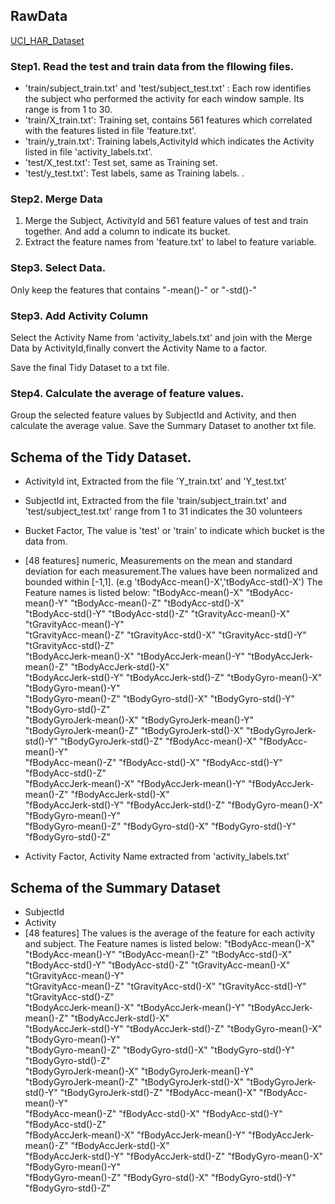 ## RawData
[UCI_HAR_Dataset](https://d396qusza40orc.cloudfront.net/getdata%2Fprojectfiles%2FUCI%20HAR%20Dataset.zip)

### Step1. Read the test and train data from the fllowing files. 
- 'train/subject_train.txt' and 'test/subject_test.txt' : Each row identifies the subject who performed the activity for each window sample. Its range is from 1 to 30. 
- 'train/X_train.txt': Training set, contains 561 features which correlated with the features listed in file 'feature.txt'.
- 'train/y_train.txt': Training labels,ActivityId which indicates the Activity listed in file 'activity_labels.txt'.
- 'test/X_test.txt': Test set, same as Training set. 
- 'test/y_test.txt': Test labels, same as Training labels. .

### Step2. Merge Data
1. Merge the Subject, ActivityId and 561 feature values of test and train together. And add a column to indicate its bucket. 
2. Extract the feature names from 'feature.txt' to label to feature variable. 

### Step3. Select Data.
Only keep the features that contains "-mean()-" or "-std()-"

### Step3. Add Activity Column
Select the Activity Name from 'activity_labels.txt' and join with the Merge Data by ActivityId,finally convert the Activity Name to a factor. 

Save the final Tidy Dataset to a txt file. 

### Step4. Calculate the average of feature values.
Group the selected feature values by SubjectId and Activity, and then calculate the average value. 
Save the Summary Dataset to another txt file. 

## Schema of the Tidy Dataset. 
* ActivityId  int,  Extracted from the file 'Y_train.txt' and 'Y_test.txt'
* SubjectId   int,  Extracted from the file 'train/subject_train.txt' and 'test/subject_test.txt' range from 1 to 31 indicates the 30 volunteers
* Bucket      Factor, The value is 'test' or 'train' to indicate which bucket is the data from. 
* [48 features] numeric, Measurements on the mean and standard deviation for each measurement.The values have been normalized and bounded within [-1,1]. (e.g 'tBodyAcc-mean()-X','tBodyAcc-std()-X')
The Feature names is listed below:
 "tBodyAcc-mean()-X"      "tBodyAcc-mean()-Y"      "tBodyAcc-mean()-Z"      "tBodyAcc-std()-X"      
 "tBodyAcc-std()-Y"       "tBodyAcc-std()-Z"       "tGravityAcc-mean()-X"   "tGravityAcc-mean()-Y"  
 "tGravityAcc-mean()-Z"   "tGravityAcc-std()-X"    "tGravityAcc-std()-Y"    "tGravityAcc-std()-Z"   
"tBodyAccJerk-mean()-X"  "tBodyAccJerk-mean()-Y"  "tBodyAccJerk-mean()-Z"  "tBodyAccJerk-std()-X"  
"tBodyAccJerk-std()-Y"   "tBodyAccJerk-std()-Z"   "tBodyGyro-mean()-X"     "tBodyGyro-mean()-Y"    
"tBodyGyro-mean()-Z"     "tBodyGyro-std()-X"      "tBodyGyro-std()-Y"      "tBodyGyro-std()-Z"     
"tBodyGyroJerk-mean()-X" "tBodyGyroJerk-mean()-Y" "tBodyGyroJerk-mean()-Z" "tBodyGyroJerk-std()-X" 
"tBodyGyroJerk-std()-Y"  "tBodyGyroJerk-std()-Z"  "fBodyAcc-mean()-X"      "fBodyAcc-mean()-Y"     
"fBodyAcc-mean()-Z"      "fBodyAcc-std()-X"       "fBodyAcc-std()-Y"       "fBodyAcc-std()-Z"      
"fBodyAccJerk-mean()-X"  "fBodyAccJerk-mean()-Y"  "fBodyAccJerk-mean()-Z"  "fBodyAccJerk-std()-X"  
"fBodyAccJerk-std()-Y"   "fBodyAccJerk-std()-Z"   "fBodyGyro-mean()-X"     "fBodyGyro-mean()-Y"    
"fBodyGyro-mean()-Z"     "fBodyGyro-std()-X"      "fBodyGyro-std()-Y"      "fBodyGyro-std()-Z" 

* Activity     Factor, Activity Name extracted from 'activity_labels.txt'

## Schema of the Summary Dataset
* SubjectId     
* Activity
* [48 features] The values is the average of the feature for each activity and subject. 
The Feature names is listed below:
 "tBodyAcc-mean()-X"      "tBodyAcc-mean()-Y"      "tBodyAcc-mean()-Z"      "tBodyAcc-std()-X"      
 "tBodyAcc-std()-Y"       "tBodyAcc-std()-Z"       "tGravityAcc-mean()-X"   "tGravityAcc-mean()-Y"  
 "tGravityAcc-mean()-Z"   "tGravityAcc-std()-X"    "tGravityAcc-std()-Y"    "tGravityAcc-std()-Z"   
"tBodyAccJerk-mean()-X"  "tBodyAccJerk-mean()-Y"  "tBodyAccJerk-mean()-Z"  "tBodyAccJerk-std()-X"  
"tBodyAccJerk-std()-Y"   "tBodyAccJerk-std()-Z"   "tBodyGyro-mean()-X"     "tBodyGyro-mean()-Y"    
"tBodyGyro-mean()-Z"     "tBodyGyro-std()-X"      "tBodyGyro-std()-Y"      "tBodyGyro-std()-Z"     
"tBodyGyroJerk-mean()-X" "tBodyGyroJerk-mean()-Y" "tBodyGyroJerk-mean()-Z" "tBodyGyroJerk-std()-X" 
"tBodyGyroJerk-std()-Y"  "tBodyGyroJerk-std()-Z"  "fBodyAcc-mean()-X"      "fBodyAcc-mean()-Y"     
"fBodyAcc-mean()-Z"      "fBodyAcc-std()-X"       "fBodyAcc-std()-Y"       "fBodyAcc-std()-Z"      
"fBodyAccJerk-mean()-X"  "fBodyAccJerk-mean()-Y"  "fBodyAccJerk-mean()-Z"  "fBodyAccJerk-std()-X"  
"fBodyAccJerk-std()-Y"   "fBodyAccJerk-std()-Z"   "fBodyGyro-mean()-X"     "fBodyGyro-mean()-Y"    
"fBodyGyro-mean()-Z"     "fBodyGyro-std()-X"      "fBodyGyro-std()-Y"      "fBodyGyro-std()-Z"


